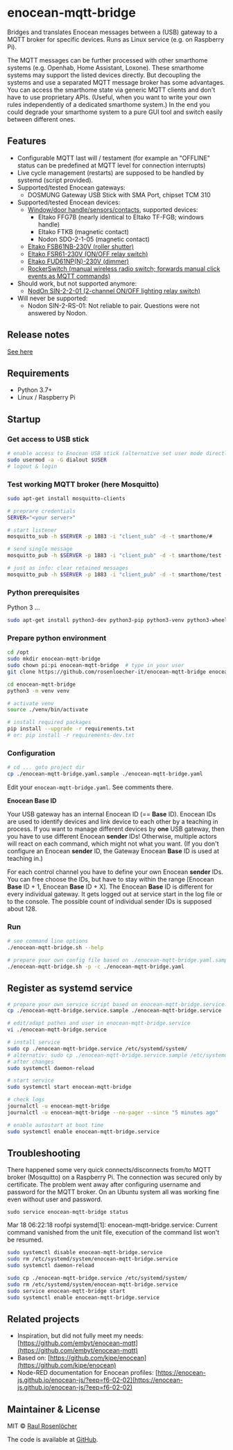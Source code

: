 # enocean-mqtt-bridge

Bridges and translates Enocean messages between a (USB) gateway to a MQTT broker for specific devices. 
Runs as Linux service (e.g. on Raspberry Pi).

The MQTT messages can be further processed with other smarthome systems (e.g. Openhab, Home Assistant, Loxone).
These smarthome systems may support the listed devices directly.
But decoupling the systems and use a separated MQTT message broker has some advantages.
You can access the smarthome state via generic MQTT clients and don't have to use proprietary APIs.
(Useful, when you want to write your own rules independently of a dedicated smarthome system.)
In the end you could degrade your smarthome system to a pure GUI tool and switch easily between different ones.

## Features

- Configurable MQTT last will / testament (for example an "OFFLINE" status can be predefined at MQTT level for connection interrupts)
- Live cycle management (restarts) are supposed to be handled by systemd (script provided).
- Supported/tested Enocean gateways:
  - DOSMUNG Gateway USB Stick with SMA Port, chipset TCM 310
- Supported/tested Enocean devices:
  - [Window/door handle/sensors/contacts](src/device/opening_sensor/opening_sensor.md), supported devices:
    - Eltako FFG7B (nearly identical to Eltako TF-FGB; windows handle) 
    - Eltako FTKB (magnetic contact)
    - Nodon SDO-2-1-05 (magnetic contact)
  - [Eltako FSB61NB-230V (roller shutter)](src/device/eltako_fsb61/eltako_fsb61.md)
  - [Eltako FSR61-230V (ON/OFF relay switch)](src/device/eltako_fsr61/eltako_fsr61.md)
  - [Eltako FUD61NP(N)-230V (dimmer)](src/device/eltako_fud61/eltako_fud61.md)
  - [RockerSwitch (manual wireless radio switch; forwards manual click events as MQTT commands)](src/device/rocker_switch/rocker_switch.md)
- Should work, but not supported anymore:
  - [NodOn SIN-2-2-01 (2-channel ON/OFF lighting relay switch)](src/device/nodon_sin22/nodon_sin22.md)
- Will never be supported:
  - Nodon SIN-2-RS-01: Not reliable to pair. Questions were not answered by Nodon.

## Release notes

[See here](RELEASE_NOTES.md)

## Requirements

- Python 3.7+
- Linux / Raspberry Pi

## Startup

### Get access to USB stick
```bash
# enable access to Enocean USB stick (alternative set user mode directly)
sudo usermod -a -G dialout $USER
# logout & login
```

### Test working MQTT broker (here Mosquitto)
```bash
sudo apt-get install mosquitto-clients

# preprare credentials
SERVER="<your server>"

# start listener
mosquitto_sub -h $SERVER -p 1883 -i "client_sub" -d -t smarthome/#

# send single message
mosquitto_pub -h $SERVER -p 1883 -i "client_pub" -d -t smarthome/test -m "test_$(date)"

# just as info: clear retained messages
mosquitto_pub -h $SERVER -p 1883 -i "client_pub" -d -t smarthome/test -n -r -d
```

### Python prerequisites

Python 3 ...

```bash
sudo apt-get install python3-dev python3-pip python3-venv python3-wheel -y
```

### Prepare python environment
```bash
cd /opt
sudo mkdir enocean-mqtt-bridge
sudo chown pi:pi enocean-mqtt-bridge  # type in your user
git clone https://github.com/rosenloecher-it/enocean-mqtt-bridge enocean-mqtt-bridge

cd enocean-mqtt-bridge
python3 -m venv venv

# activate venv
source ./venv/bin/activate

# install required packages
pip install --upgrade -r requirements.txt
# or: pip install -r requirements-dev.txt
```

### Configuration

```bash
# cd ... goto project dir
cp ./enocean-mqtt-bridge.yaml.sample ./enocean-mqtt-bridge.yaml
```

Edit your `enocean-mqtt-bridge.yaml`. See comments there. 

**Enocean Base ID**

Your USB gateway has an internal Enocean ID (== **Base** ID). Enocean IDs are used to identify devices and link device to each other by a 
teaching in process. If you want to manage different devices by **one** USB gateway, then you have to use different Enocean **sender** IDs! 
Otherwise, multiple actors will react on each command, which might not what you want. (If you don't configure an Enocean **sender** ID, 
the Gateway Enocean **Base** ID is used at teaching in.) 

For each control channel you have to define your own Enocean **sender** IDs. You can free choose the IDs, but have to stay within the range 
[Enocean **Base** ID + 1, Enocean **Base** ID + X]. The Enocean **Base** ID is different for every individual gateway. It gets logged out 
at service start in the log file or to the console. The possible count of individual sender IDs is supposed about 128. 

### Run

```bash
# see command line options
./enocean-mqtt-bridge.sh --help

# prepare your own config file based on ./enocean-mqtt-bridge.yaml.sample
./enocean-mqtt-bridge.sh -p -c ./enocean-mqtt-bridge.yaml
```

## Register as systemd service
```bash
# prepare your own service script based on enocean-mqtt-bridge.service.sample
cp ./enocean-mqtt-bridge.service.sample ./enocean-mqtt-bridge.service

# edit/adapt pathes and user in enocean-mqtt-bridge.service
vi ./enocean-mqtt-bridge.service

# install service
sudo cp ./enocean-mqtt-bridge.service /etc/systemd/system/
# alternativ: sudo cp ./enocean-mqtt-bridge.service.sample /etc/systemd/system//enocean-mqtt-bridge.service
# after changes
sudo systemctl daemon-reload

# start service
sudo systemctl start enocean-mqtt-bridge

# check logs
journalctl -u enocean-mqtt-bridge
journalctl -u enocean-mqtt-bridge --no-pager --since "5 minutes ago"

# enable autostart at boot time
sudo systemctl enable enocean-mqtt-bridge.service
```

## Troubleshooting

There happened some very quick connects/disconnects from/to MQTT broker (Mosquitto) on a Raspberry Pi. The connection
was secured only by certificate. The problem went away after configuring username and password for the MQTT broker.
On an Ubuntu system all was working fine even without user and password.

`sudo service enocean-mqtt-bridge status`

Mar 18 06:22:18 roofpi systemd[1]: enocean-mqtt-bridge.service: Current command vanished from the unit file, execution of the command list won't be resumed.

```bash
sudo systemctl disable enocean-mqtt-bridge.service
sudo rm /etc/systemd/system/enocean-mqtt-bridge.service
sudo systemctl daemon-reload

sudo cp ./enocean-mqtt-bridge.service /etc/systemd/system/
sudo rm /etc/systemd/system/enocean-mqtt-bridge.service
sudo service enocean-mqtt-bridge start
sudo systemctl enable enocean-mqtt-bridge.service
```

## Related projects

- Inspiration, but did not fully meet my needs: [https://github.com/embyt/enocean-mqtt](https://github.com/embyt/enocean-mqtt)
- Based on: [https://github.com/kipe/enocean](https://github.com/kipe/enocean)
- Node-RED documentation for Enocean profiles: [https://enocean-js.github.io/enocean-js/?eep=f6-02-02](https://enocean-js.github.io/enocean-js/?eep=f6-02-02)


## Maintainer & License

MIT © [Raul Rosenlöcher](https://github.com/rosenloecher-it)

The code is available at [GitHub][home].

[home]: https://github.com/rosenloecher-it/enocean-mqtt-bridge
